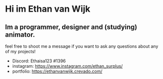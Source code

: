 # Hi im Ethan van Wijk
## Im a programmer, designer and (studying) animator.
feel free to shoot me a message if you want to ask any questions about any of my projects!
- Discord: Ethaisa123 #1396
- instagram: https://www.instagram.com/ethan_surplus/
- portfolio: https://ethanvanwijk.crevado.com/
